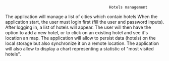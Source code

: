                                                   Hotels management

The application will manage a list of cities which contain hotels
When the application start, the user must login first (fill the user and password inputs).
After logging in, a list of hotels will appear. 
The user will then have the option to add a new hotel, or to click on an existing hotel and see it's location an map.
The application will allow to persist data (hotels) on the local storage but also synchronize it on a remote location.
The application will also allow to display a chart representing a statistic of "most visited hotels".
